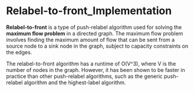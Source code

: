 # Relabel-to-front_Implementation

**Relabel-to-front** is a type of push-relabel algorithm used for solving the **maximum flow problem** in a directed graph. The maximum flow problem involves finding the maximum amount of flow that can be sent from a source node to a sink node in the graph, subject to capacity constraints on the edges.

The relabel-to-front algorithm has a runtime of O(V^3), where V is the number of nodes in the graph. However, it has been shown to be faster in practice than other push-relabel algorithms, such as the generic push-relabel algorithm and the highest-label algorithm.
